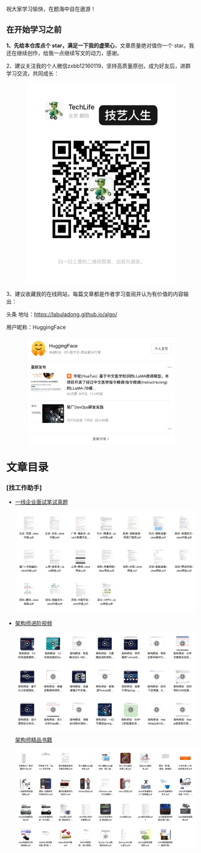 祝大家学习愉快，在题海中自在遨游！

## 在开始学习之前

**1、先给本仓库点个 star，满足一下我的虚荣心**，文章质量绝对值你一个 star。我还在继续创作，给我一点继续写文的动力，感谢。

2、建议关注我的个人微信zxbb12160119，坚持高质量原创，成为好友后，进群学习交流，共同成长：

<p align='center'>
<img src="./pictures/qrcode.jpeg" width = "400" />
</p>

3、建议收藏我的在线网站，每篇文章都是作者学习查阅并认为有价值的内容输出：

头条 地址：https://labuladong.github.io/algo/

用户昵称：HuggingFace

<p align='center'>
<img src="./pictures/tt.png" width = "400" />
</p>

# 文章目录

### [找工作助手]
  * [一线企业面试笔试真题]( https://pan.baidu.com/s/14mCW1L4PpFogQfRbzYiFFQ?pwd=r7hn)

    <p align='center'>
    <img src="./pictures/mst.png" width = "600" />
    </p>

  * [架构师进阶视频](https://pan.baidu.com/s/1bvTvYvraKCyfLCe51YSA8Q?pwd=5px8)

    <p align='center'>
    <img src="./pictures/jgsjj.png" width = "600" />
    </p>

    [架构师精品书籍](https://pan.baidu.com/s/1pJyI8ySX1-59n529i5jS9g?pwd=m6w2)

    <p align='center'>
    <img src="./pictures/jgssj.png" width = "600" />
    </p>

